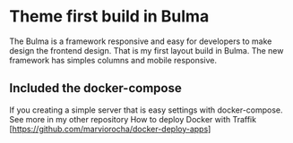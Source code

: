 # Theme first build in Bulma 

The Bulma is a framework responsive and easy for developers to make design the frontend design.
That is my first layout build in Bulma. The new framework has simples columns and mobile responsive.

## Included the docker-compose 

If you creating a simple server that is easy settings with docker-compose. See more in my other repository
How to deploy Docker with Traffik [https://github.com/marviorocha/docker-deploy-apps]